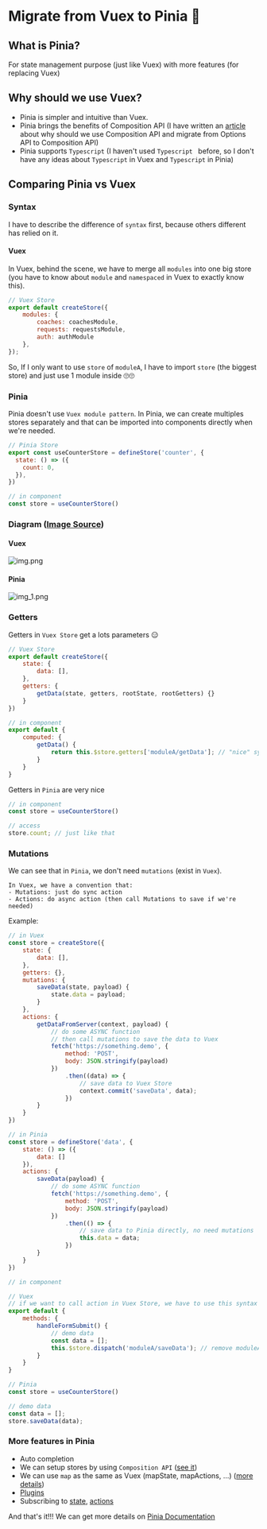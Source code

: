 # Migrate from Vuex to Pinia 🍍

##  What is Pinia?

For state management purpose (just like Vuex) with more features (for replacing Vuex)

## Why should we use Vuex?

- Pinia is simpler and intuitive than Vuex.
- Pinia brings the benefits of Composition API (I have written an [article](https://github.com/vuquangpham/compositions-api-vuejs) about why should we use Composition API and migrate from Options API to Composition API)
- Pinia supports `Typescript` (I haven't used `Typescript ` before, so I don't have any ideas about `Typescript` in Vuex and `Typescript` in Pinia)

## Comparing Pinia vs Vuex

### Syntax

I have to describe the difference of `syntax` first, because others different has relied on it.

#### Vuex

In Vuex, behind the scene, we have to merge all `modules` into one big store (you have to know about `module` and `namespaced` in Vuex to exactly know this).

```javascript
// Vuex Store
export default createStore({
    modules: {
        coaches: coachesModule,
        requests: requestsModule,
        auth: authModule
    },
});
```

So, If I only want to use `store` of `moduleA`, I have to import `store` (the biggest store) and just use 1 module inside 🙄🙄

### Pinia

Pinia doesn't use `Vuex module pattern`. In Pinia, we can create multiples stores separately and that can be imported into components directly when we're needed.

```javascript
// Pinia Store
export const useCounterStore = defineStore('counter', {
  state: () => ({
    count: 0,
  }),
})

// in component
const store = useCounterStore()
```

### Diagram ([Image Source](https://betterprogramming.pub/testing-pinia-is-vuex-out-43e0531824f5))

#### Vuex

![img.png](images/img.png)

#### Pinia

![img_1.png](images/img_1.png)

### Getters

Getters in `Vuex Store` get a lots parameters 😑

````javascript
// Vuex Store
export default createStore({
    state: {
        data: [],
    },
    getters: {
        getData(state, getters, rootState, rootGetters) {}
    }
})

// in component
export default {
    computed: {
        getData() {
            return this.$store.getters['moduleA/getData']; // "nice" syntax
        }
    }
}
````

Getters in `Pinia` are very nice

```javascript
// in component
const store = useCounterStore()

// access
store.count; // just like that

```

### Mutations

We can see that in `Pinia`, we don't need `mutations` (exist in `Vuex`).

```
In Vuex, we have a convention that: 
- Mutations: just do sync action
- Actions: do async action (then call Mutations to save if we're needed) 
```

Example:

```javascript
// in Vuex
const store = createStore({
    state: {
        data: [],
    },
    getters: {},
    mutations: {
        saveData(state, payload) {
            state.data = payload;
        }
    },
    actions: {
        getDataFromServer(context, payload) {
            // do some ASYNC function
            // then call mutations to save the data to Vuex
            fetch('https://something.demo', {
                method: 'POST',
                body: JSON.stringify(payload)
            })
                .then((data) => {
                    // save data to Vuex Store
                    context.commit('saveData', data);
                })
        }
    }
})

// in Pinia
const store = defineStore('data', {
    state: () => ({
        data: []
    }),
    actions: {
        saveData(payload) {
            // do some ASYNC function
            fetch('https://something.demo', {
                method: 'POST',
                body: JSON.stringify(payload)
            })
                .then(() => {
                    // save data to Pinia directly, no need mutations
                    this.data = data;
                })
        }
    }
})

// in component

// Vuex
// if we want to call action in Vuex Store, we have to use this syntax
export default {
    methods: {
        handleFormSubmit() {
            // demo data
            const data = [];
            this.$store.dispatch('moduleA/saveData'); // remove moduleA if we didn't use the namespaced feature
        }
    }
}

// Pinia
const store = useCounterStore()

// demo data
const data = [];
store.saveData(data);
```

### More features in Pinia

- Auto completion
- We can setup stores by using `Composition API` ([see it](https://pinia.vuejs.org/core-concepts/#setup-stores))
- We can use `map` as the same as Vuex (mapState, mapActions, ...) ([more details](https://pinia.vuejs.org/core-concepts/))
- [Plugins](https://pinia.vuejs.org/core-concepts/plugins.html) 
- Subscribing to [state](https://pinia.vuejs.org/core-concepts/state.html#subscribing-to-the-state), [actions](https://pinia.vuejs.org/core-concepts/actions.html#subscribing-to-actions)

And that's it!!! We can get more details on [Pinia Documentation](https://pinia.vuejs.org/)

